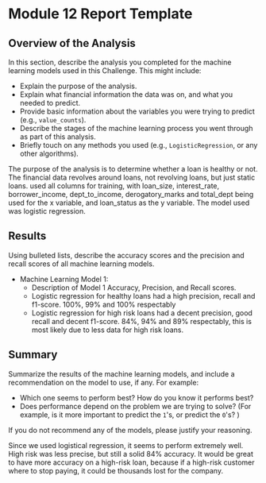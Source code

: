 # Module 12 Report Template

## Overview of the Analysis

In this section, describe the analysis you completed for the machine learning models used in this Challenge. This might include:

* Explain the purpose of the analysis.
* Explain what financial information the data was on, and what you needed to predict.
* Provide basic information about the variables you were trying to predict (e.g., `value_counts`).
* Describe the stages of the machine learning process you went through as part of this analysis.
* Briefly touch on any methods you used (e.g., `LogisticRegression`, or any other algorithms).

The purpose of the analysis is to determine whether a loan is healthy or not. 
The financial data revolves around loans, not revolving loans, but just static loans.
used all columns for training, with loan_size, interest_rate, borrower_income, dept_to_income, derogatory_marks and total_dept
being used for the x variable, and loan_status as the y variable. The model used was logistic regression.


## Results

Using bulleted lists, describe the accuracy scores and the precision and recall scores of all machine learning models.

* Machine Learning Model 1:
    * Description of Model 1 Accuracy, Precision, and Recall scores.
    * Logistic regression for healthy loans had a high precision, recall and f1-score. 100%, 99% and 100% respectably
    * Logistic regression for high risk loans had a decent precision, good recall and decent f1-score. 84%, 94% and 89% respectably,
this is most likely due to less data for high risk loans.
 
## Summary

Summarize the results of the machine learning models, and include a recommendation on the model to use, if any. For example:

* Which one seems to perform best? How do you know it performs best?
* Does performance depend on the problem we are trying to solve? (For example, is it more important to predict the `1`'s, or predict the `0`'s? )

If you do not recommend any of the models, please justify your reasoning.

Since we used logistical regression, it seems to perform extremely well. High risk was less precise, but still a solid 84% accuracy.
It would be great to have more accuracy on a high-risk loan, because if a high-risk customer where to stop paying, it could be thousands lost for the company.